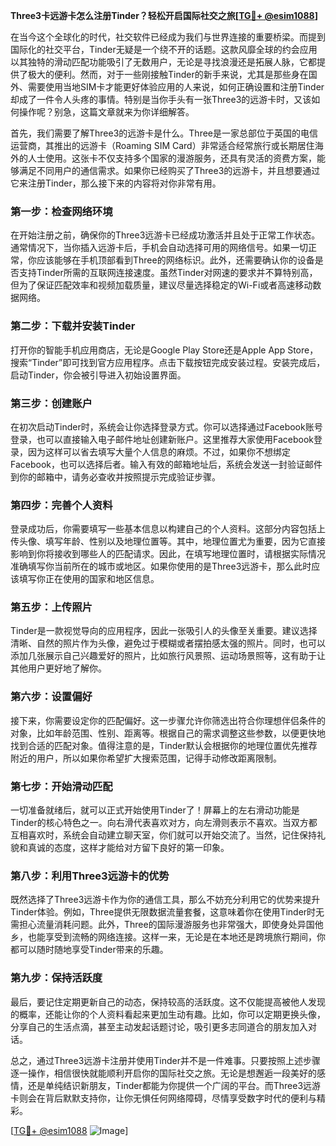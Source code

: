 **Three3卡远游卡怎么注册Tinder？轻松开启国际社交之旅[[TG💪+ @esim1088](https://t.me/s/esim1088)]**

在当今这个全球化的时代，社交软件已经成为我们与世界连接的重要桥梁。而提到国际化的社交平台，Tinder无疑是一个绕不开的话题。这款风靡全球的约会应用以其独特的滑动匹配功能吸引了无数用户，无论是寻找浪漫还是拓展人脉，它都提供了极大的便利。然而，对于一些刚接触Tinder的新手来说，尤其是那些身在国外、需要使用当地SIM卡才能更好体验应用的人来说，如何正确设置和注册Tinder却成了一件令人头疼的事情。特别是当你手头有一张Three3的远游卡时，又该如何操作呢？别急，这篇文章就来为你详细解答。

首先，我们需要了解Three3的远游卡是什么。Three是一家总部位于英国的电信运营商，其推出的远游卡（Roaming SIM Card）非常适合经常旅行或长期居住海外的人士使用。这张卡不仅支持多个国家的漫游服务，还具有灵活的资费方案，能够满足不同用户的通信需求。如果你已经购买了Three3的远游卡，并且想要通过它来注册Tinder，那么接下来的内容将对你非常有用。

### **第一步：检查网络环境**
在开始注册之前，确保你的Three3远游卡已经成功激活并且处于正常工作状态。通常情况下，当你插入远游卡后，手机会自动选择可用的网络信号。如果一切正常，你应该能够在手机顶部看到Three的网络标识。此外，还需要确认你的设备是否支持Tinder所需的互联网连接速度。虽然Tinder对网速的要求并不算特别高，但为了保证匹配效率和视频加载质量，建议尽量选择稳定的Wi-Fi或者高速移动数据网络。

### **第二步：下载并安装Tinder**
打开你的智能手机应用商店，无论是Google Play Store还是Apple App Store，搜索“Tinder”即可找到官方应用程序。点击下载按钮完成安装过程。安装完成后，启动Tinder，你会被引导进入初始设置界面。

### **第三步：创建账户**
在初次启动Tinder时，系统会让你选择登录方式。你可以选择通过Facebook账号登录，也可以直接输入电子邮件地址创建新账户。这里推荐大家使用Facebook登录，因为这样可以省去填写大量个人信息的麻烦。不过，如果你不想绑定Facebook，也可以选择后者。输入有效的邮箱地址后，系统会发送一封验证邮件到你的邮箱中，请务必查收并按照提示完成验证步骤。

### **第四步：完善个人资料**
登录成功后，你需要填写一些基本信息以构建自己的个人资料。这部分内容包括上传头像、填写年龄、性别以及地理位置等。其中，地理位置尤为重要，因为它直接影响到你将接收到哪些人的匹配请求。因此，在填写地理位置时，请根据实际情况准确填写你当前所在的城市或地区。如果你使用的是Three3远游卡，那么此时应该填写你正在使用的国家和地区信息。

### **第五步：上传照片**
Tinder是一款视觉导向的应用程序，因此一张吸引人的头像至关重要。建议选择清晰、自然的照片作为头像，避免过于模糊或者摆拍感太强的照片。同时，也可以添加几张展示自己兴趣爱好的照片，比如旅行风景照、运动场景照等，这有助于让其他用户更好地了解你。

### **第六步：设置偏好**
接下来，你需要设定你的匹配偏好。这一步骤允许你筛选出符合你理想伴侣条件的对象，比如年龄范围、性别、距离等。根据自己的需求调整这些参数，以便更快地找到合适的匹配对象。值得注意的是，Tinder默认会根据你的地理位置优先推荐附近的用户，所以如果你希望扩大搜索范围，记得手动修改距离限制。

### **第七步：开始滑动匹配**
一切准备就绪后，就可以正式开始使用Tinder了！屏幕上的左右滑动功能是Tinder的核心特色之一。向右滑代表喜欢对方，向左滑则表示不喜欢。当双方都互相喜欢时，系统会自动建立聊天室，你们就可以开始交流了。当然，记住保持礼貌和真诚的态度，这样才能给对方留下良好的第一印象。

### **第八步：利用Three3远游卡的优势**
既然选择了Three3远游卡作为你的通信工具，那么不妨充分利用它的优势来提升Tinder体验。例如，Three提供无限数据流量套餐，这意味着你在使用Tinder时无需担心流量消耗问题。此外，Three的国际漫游服务也非常强大，即使身处异国他乡，也能享受到流畅的网络连接。这样一来，无论是在本地还是跨境旅行期间，你都可以随时随地享受Tinder带来的乐趣。

### **第九步：保持活跃度**
最后，要记住定期更新自己的动态，保持较高的活跃度。这不仅能提高被他人发现的概率，还能让你的个人资料看起来更加生动有趣。比如，你可以定期更换头像，分享自己的生活点滴，甚至主动发起话题讨论，吸引更多志同道合的朋友加入对话。

总之，通过Three3远游卡注册并使用Tinder并不是一件难事。只要按照上述步骤逐一操作，相信很快就能顺利开启你的国际社交之旅。无论是想邂逅一段美好的感情，还是单纯结识新朋友，Tinder都能为你提供一个广阔的平台。而Three3远游卡则会在背后默默支持你，让你无惧任何网络障碍，尽情享受数字时代的便利与精彩。

[[TG💪+ @esim1088](https://t.me/s/esim1088) ![Image](https://i.postimg.cc/4NQfJmqS/Snipaste-2025-05-13-00-14-12.png)]